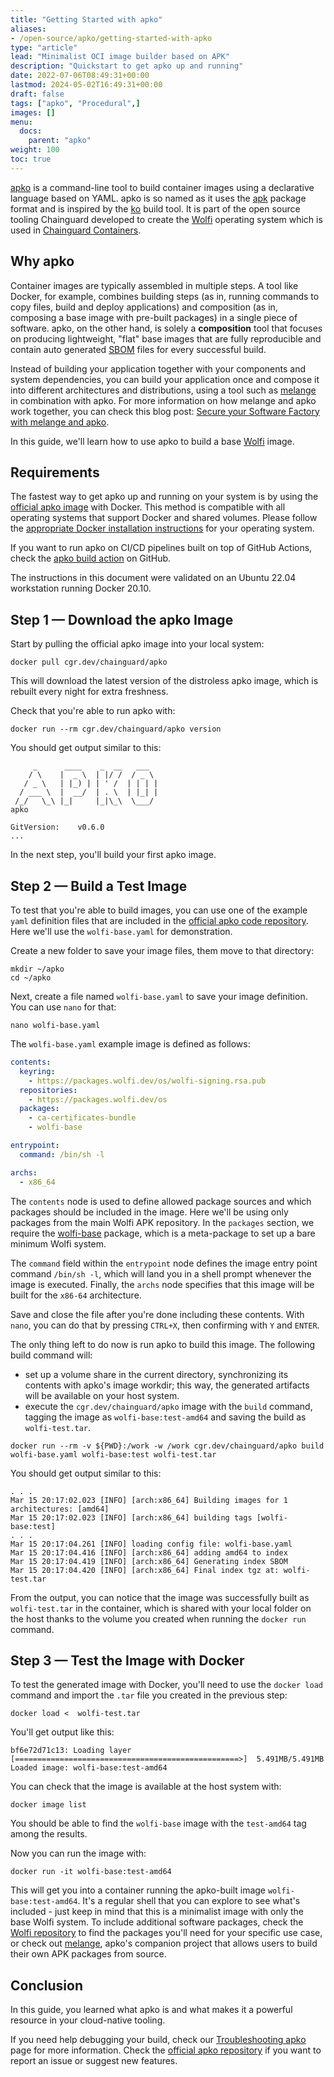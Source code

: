 ```yaml
---
title: "Getting Started with apko"
aliases:
- /open-source/apko/getting-started-with-apko
type: "article"
lead: "Minimalist OCI image builder based on APK"
description: "Quickstart to get apko up and running"
date: 2022-07-06T08:49:31+00:00
lastmod: 2024-05-02T16:49:31+00:00
draft: false
tags: ["apko", "Procedural",]
images: []
menu:
  docs:
    parent: "apko"
weight: 100
toc: true
---
```


[apko](http://github.com/chainguard-dev/apko) is a command-line tool to build container images using a declarative language based on YAML. apko is so named as it uses the [apk](https://wiki.alpinelinux.org/wiki/Package_management) package format and is inspired by the [ko](https://github.com/google/ko) build tool. It is part of the open source tooling Chainguard developed to create the [Wolfi](/open-source/wolfi) operating system which is used in [Chainguard Containers](/chainguard/chainguard-images).

## Why apko
Container images are typically assembled in multiple steps. A tool like Docker, for example, combines building steps (as in, running commands to copy files, build and deploy applications) and composition (as in, composing a base image with pre-built packages) in a single piece of software. apko, on the other hand, is solely a **composition** tool that focuses on producing lightweight, "flat" base images that are fully reproducible and contain auto generated [SBOM](https://www.cisa.gov/sbom) files for every successful build.

Instead of building your application together with your components and system dependencies, you can build your application once and compose it into different architectures and distributions, using a tool such as [melange](https://github.com/chainguard-dev/melange) in combination with apko. For more information on how melange and apko work together, you can check this blog post: [Secure your Software Factory with melange and apko](https://blog.chainguard.dev/secure-your-software-factory-with-melange-and-apko/).

In this guide, we'll learn how to use apko to build a base [Wolfi](/open-source/wolfi/overview/) image.

## Requirements

The fastest way to get apko up and running on your system is by using the [official apko image](https://images.chainguard.dev/directory/image/apko/overview?utm_source=cg-academy&utm_medium=referral&utm_campaign=dev-enablement&utm_content=edu-content-open-source-build-tools-apko-getting-started-with-apko) with Docker. This method is compatible with all operating systems that support Docker and shared volumes. Please follow the [appropriate Docker installation instructions](https://docs.docker.com/get-docker/) for your operating system.

If you want to run apko on CI/CD pipelines built on top of GitHub Actions, check the [apko build action](https://github.com/chainguard-images/actions/tree/main/apko-build) on GitHub.

The instructions in this document were validated on an Ubuntu 22.04 workstation running Docker 20.10.

## Step 1 — Download the apko Image

Start by pulling the official apko image into your local system:

```shell
docker pull cgr.dev/chainguard/apko
```

This will download the latest version of the distroless apko image, which is rebuilt every night for extra freshness.

Check that you're able to run apko with:

```shell
docker run --rm cgr.dev/chainguard/apko version
```

You should get output similar to this:

```
     _      ____    _  __   ___
    / \    |  _ \  | |/ /  / _ \
   / _ \   | |_) | | ' /  | | | |
  / ___ \  |  __/  | . \  | |_| |
 /_/   \_\ |_|     |_|\_\  \___/
apko

GitVersion:    v0.6.0
...
```

In the next step, you'll build your first apko image.


## Step 2 — Build a Test Image

To test that you're able to build images, you can use one of the example `yaml` definition files that are included in the [official apko code repository](https://github.com/chainguard-dev/apko/tree/main/examples). Here we'll use the `wolfi-base.yaml` for demonstration.

Create a new folder to save your image files, them move to that directory:

```shell
mkdir ~/apko
cd ~/apko
```

Next, create a file named `wolfi-base.yaml` to save your image definition. You can use `nano` for that:

```shell
nano wolfi-base.yaml
```

The `wolfi-base.yaml` example image is defined as follows:

```yaml
contents:
  keyring:
    - https://packages.wolfi.dev/os/wolfi-signing.rsa.pub
  repositories:
    - https://packages.wolfi.dev/os
  packages:
    - ca-certificates-bundle
    - wolfi-base

entrypoint:
  command: /bin/sh -l

archs:
  - x86_64
```

The `contents` node is used to define allowed package sources and which packages should be included in the image. Here we'll be using only packages from the main Wolfi APK repository. In the `packages` section, we require the [wolfi-base](https://github.com/wolfi-dev/os/blob/main/wolfi-base.yaml) package, which is a meta-package to set up a bare minimum Wolfi system.

The `command` field within the `entrypoint` node defines the image entry point command `/bin/sh -l`, which will land you in a shell prompt whenever the image is executed. Finally, the `archs` node specifies that this image will be built for the `x86-64` architecture.

Save and close the file after you're done including these contents. With `nano`, you can do that by pressing `CTRL+X`, then confirming with `Y` and `ENTER`.

The only thing left to do now is run apko to build this image. The following build command will:

- set up a volume share in the current directory, synchronizing its contents with apko's image workdir; this way, the generated artifacts will be available on your host system.
- execute the `cgr.dev/chainguard/apko` image with the `build` command, tagging the image as `wolfi-base:test-amd64` and saving the build as `wolfi-test.tar`.

```shell
docker run --rm -v ${PWD}:/work -w /work cgr.dev/chainguard/apko build wolfi-base.yaml wolfi-base:test wolfi-test.tar
```

You should get output similar to this:

```
. . .
Mar 15 20:17:02.023 [INFO] [arch:x86_64] Building images for 1 architectures: [amd64]
Mar 15 20:17:02.023 [INFO] [arch:x86_64] building tags [wolfi-base:test]
. . .
Mar 15 20:17:04.261 [INFO] loading config file: wolfi-base.yaml
Mar 15 20:17:04.416 [INFO] [arch:x86_64] adding amd64 to index
Mar 15 20:17:04.419 [INFO] [arch:x86_64] Generating index SBOM
Mar 15 20:17:04.420 [INFO] [arch:x86_64] Final index tgz at: wolfi-test.tar
```

From the output, you can notice that the image was successfully built as `wolfi-test.tar` in the container, which is shared with your local folder on the host thanks to the volume you created when running the `docker run` command.

## Step 3 — Test the Image with Docker

To test the generated image with Docker, you'll need to use the `docker load` command and import the `.tar` file you created in the previous step:

```shell
docker load <  wolfi-test.tar
```
You'll get output like this:
```
bf6e72d71c13: Loading layer [==================================================>]  5.491MB/5.491MB
Loaded image: wolfi-base:test-amd64
```

You can check that the image is available at the host system with:

```shell
docker image list
```

You should be able to find the `wolfi-base` image with the `test-amd64` tag among the results.

Now you can run the image with:

```shell
docker run -it wolfi-base:test-amd64
```

This will get you into a container running the apko-built image `wolfi-base:test-amd64`. It's a regular shell that you can explore to see what's included - just keep in mind that this is a minimalist image with only the base Wolfi system. To include additional software packages, check the [Wolfi repository](https://github.com/wolfi-dev/os) to find the packages you'll need for your specific use case, or check out [melange](/open-source/melange/), apko's companion project that allows users to build their own APK packages from source.

## Conclusion

In this guide, you learned what apko is and what makes it a powerful resource in your cloud-native tooling.

If you need help debugging your build, check our [Troubleshooting apko](/open-source/apko/troubleshooting/) page for more information.
Check the [official apko repository](https://github.com/chainguard-dev/apko/) if you want to report an issue or suggest new features.

